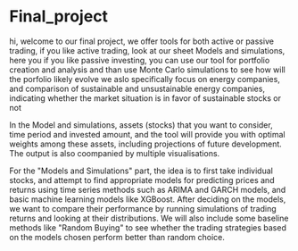 # Final_project
hi, welcome to our final project,
we offer tools for both active or passive trading, 
if you like active trading, look at our sheet Models and simulations, here you 
if you like passive investing, you can use our tool for portfolio creation and analysis and than use Monte Carlo simulations to see how will the porfolio likely evolve
we aslo specifically focus on energy companies, and comparison of sustainable and unsustainable energy companies, indicating whether the market situation is in favor of sustainable stocks or not

In the Model and simulations, assets (stocks) that you want to consider, time period and invested amount, and the tool will provide you with optimal weights among these assets, including projections of future development. The output is also coompanied by multiple visualisations.

For the "Models and Simulations" part, the idea is to first take individual stocks, and attempt to find appropriate models for predicting prices and returns using time series methods such as ARIMA and GARCH models, and basic machine learning models like XGBoost. After deciding on the models, we want to compare their performance by running simulations of trading returns and looking at their distributions. We will also include some baseline methods like "Random Buying" to see whether the trading strategies based on the models chosen perform better than random choice.


